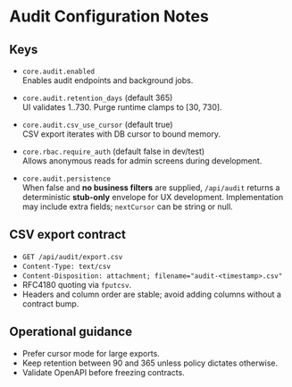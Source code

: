 # Audit Configuration Notes

## Keys
- `core.audit.enabled`  
  Enables audit endpoints and background jobs.

- `core.audit.retention_days` (default 365)  
  UI validates 1..730. Purge runtime clamps to [30, 730].

- `core.audit.csv_use_cursor` (default true)  
  CSV export iterates with DB cursor to bound memory.

- `core.rbac.require_auth` (default false in dev/test)  
  Allows anonymous reads for admin screens during development.

- `core.audit.persistence`  
  When false and **no business filters** are supplied, `/api/audit` returns a deterministic **stub-only** envelope for UX development. Implementation may include extra fields; `nextCursor` can be string or null.

## CSV export contract
- `GET /api/audit/export.csv`
- `Content-Type: text/csv`
- `Content-Disposition: attachment; filename="audit-<timestamp>.csv"`
- RFC4180 quoting via `fputcsv`.
- Headers and column order are stable; avoid adding columns without a contract bump.

## Operational guidance
- Prefer cursor mode for large exports.
- Keep retention between 90 and 365 unless policy dictates otherwise.
- Validate OpenAPI before freezing contracts.

